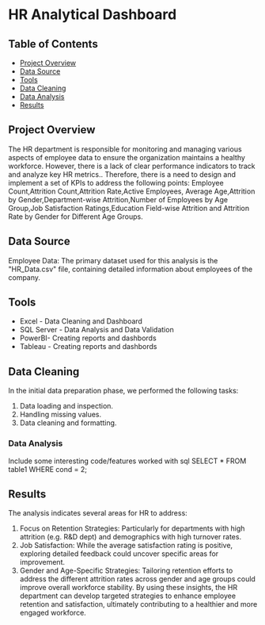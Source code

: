 # HR Analytical Dashboard

## Table of Contents
- [Project Overview](#project-overview)
- [Data Source](#data-source)
- [Tools](#tools)
- [Data Cleaning](#data-cleaning)
- [Data Analysis](data_analysis)
- [Results](results)

## Project Overview
The HR department is responsible for monitoring and managing various aspects of employee data to ensure the organization maintains a healthy workforce. However, there is a lack of clear performance indicators to track and analyze key HR metrics.. Therefore, there is a need to design and implement a set of KPIs to address the following points:
Employee Count,Attrition Count,Attrition Rate,Active Employees, Average Age,Attrition by Gender,Department-wise Attrition,Number of Employees by Age Group,Job Satisfaction Ratings,Education Field-wise Attrition and Attrition Rate by Gender for Different Age Groups.

## Data Source
Employee Data: The primary dataset used for this analysis is the "HR_Data.csv" file, containing detailed information about employees of the company.

## Tools

- Excel - Data Cleaning and Dashboard
- SQL Server -  Data Analysis and Data Validation
- PowerBI- Creating reports and dashbords
- Tableau - Creating reports and dashbords

## Data Cleaning
In the initial data preparation phase, we performed the following tasks:
1. Data loading and inspection.
2. Handling missing values.
3. Data cleaning and formatting.

### Data Analysis
Include some interesting code/features worked with
sql
SELECT * FROM table1
WHERE cond = 2;

## Results
The analysis indicates several areas for HR to address:
1. Focus on Retention Strategies: Particularly for departments with high attrition (e.g. R&D dept) and demographics with high turnover rates.
2. Job Satisfaction: While the average satisfaction rating is positive, exploring detailed feedback could uncover specific areas for improvement.
3. Gender and Age-Specific Strategies: Tailoring retention efforts to address the different attrition rates across gender and age groups could improve overall workforce stability.
By using these insights, the HR department can develop targeted strategies to enhance employee retention and satisfaction, ultimately contributing to a healthier and more engaged workforce.




